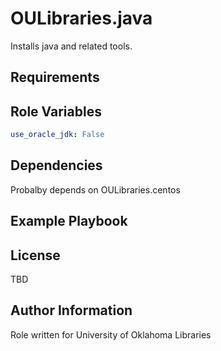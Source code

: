 OULibraries.java
=========

Installs java and related tools.

Requirements
------------


Role Variables
--------------
```yaml
use_oracle_jdk: False
```


Dependencies
------------

Probalby depends on OULibraries.centos

Example Playbook
----------------


License
-------

TBD

Author Information
------------------

Role written for University of Oklahoma Libraries
